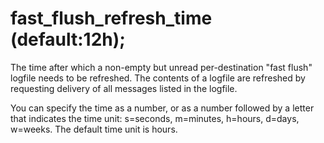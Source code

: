 # fast_flush_refresh_time (default:12h); 


The time after which a non-empty but unread per-destination "fast
flush" logfile needs to be refreshed.  The contents of a logfile
are refreshed by requesting delivery of all messages listed in the
logfile.



You can specify the time as a number, or as a number followed by
a letter that indicates the time unit: s=seconds, m=minutes, h=hours,
d=days, w=weeks.  The default time unit is hours.



